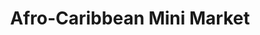 ---
title: "Afro-Caribbean Mini Market"
url: /boston/afro-caribbean-mini-market/
shop: Lebensmittel
---